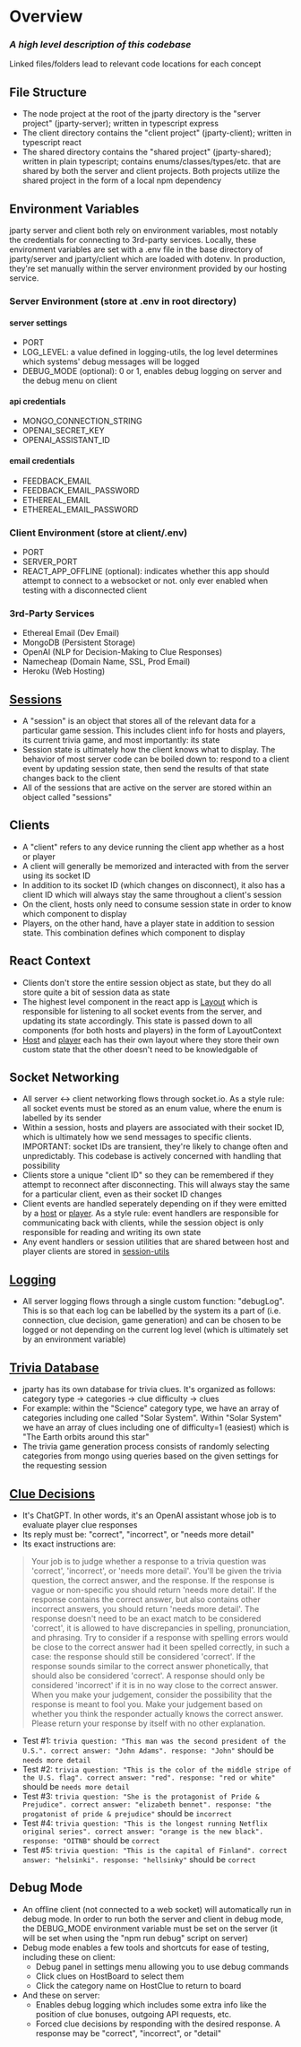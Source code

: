 
# Overview
### _A high level description of this codebase_
Linked files/folders lead to relevant code locations for each concept

## File Structure
- The node project at the root of the jparty directory is the "server project" (jparty-server); written in typescript express
- The client directory contains the "client project" (jparty-client); written in typescript react
- The shared directory contains the "shared project" (jparty-shared); written in plain typescript; contains enums/classes/types/etc. that are shared by both the server and client projects. Both projects utilize the shared project in the form of a local npm dependency

## Environment Variables
jparty server and client both rely on environment variables, most notably the credentials for connecting to 3rd-party services.
Locally, these environment variables are set with a .env file in the base directory of jparty/server and jparty/client which are loaded with dotenv.
In production, they're set manually within the server environment provided by our hosting service.

### Server Environment (store at .env in root directory)
#### server settings
- PORT
- LOG_LEVEL: a value defined in logging-utils, the log level determines which systems' debug messages will be logged
- DEBUG_MODE (optional): 0 or 1, enables debug logging on server and the debug menu on client

#### api credentials
- MONGO_CONNECTION_STRING
- OPENAI_SECRET_KEY
- OPENAI_ASSISTANT_ID

#### email credentials
- FEEDBACK_EMAIL
- FEEDBACK_EMAIL_PASSWORD
- ETHEREAL_EMAIL
- ETHEREAL_EMAIL_PASSWORD

### Client Environment (store at client/.env)
- PORT
- SERVER_PORT
- REACT_APP_OFFLINE (optional): indicates whether this app should attempt to connect to a websocket or not. only ever enabled when testing with a disconnected client

### 3rd-Party Services
- Ethereal Email (Dev Email)
- MongoDB (Persistent Storage)
- OpenAI (NLP for Decision-Making to Clue Responses)
- Namecheap (Domain Name, SSL, Prod Email)
- Heroku (Web Hosting)

## [Sessions](../src/session/session.ts)
- A "session" is an object that stores all of the relevant data for a particular game session. This includes client info for hosts and players, its current trivia game, and most importantly: its state
- Session state is ultimately how the client knows what to display. The behavior of most server code can be boiled down to: respond to a client event by updating session state, then send the results of that state changes back to the client
- All of the sessions that are active on the server are stored within an object called "sessions"

## Clients
- A "client" refers to any device running the client app whether as a host or player
- A client will generally be memorized and interacted with from the server using its socket ID
- In addition to its socket ID (which changes on disconnect), it also has a client ID which will always stay the same throughout a client's session
- On the client, hosts only need to consume session state in order to know which component to display
- Players, on the other hand, have a player state in addition to session state. This combination defines which component to display

## React Context
- Clients don't store the entire session object as state, but they do all store quite a bit of session data as state
- The highest level component in the react app is [Layout](../client/src/components/common/Layout.tsx) which is responsible for listening to all socket events from the server, and updating its state accordingly. This state is passed down to all components (for both hosts and players) in the form of LayoutContext
- [Host](../client/src/components/host/HostLayout.tsx) and [player](../client/src/components/player/PlayerLayout.tsx) each has their own layout where they store their own custom state that the other doesn't need to be knowledgable of

## Socket Networking
- All server <-> client networking flows through socket.io. As a style rule: all socket events must be stored as an enum value, where the enum is labelled by its sender
- Within a session, hosts and players are associated with their socket ID, which is ultimately how we send messages to specific clients. IMPORTANT: socket IDs are transient, they're likely to change often and unpredictably. This codebase is actively concerned with handling that possibility
- Clients store a unique "client ID" so they can be remembered if they attempt to reconnect after disconnecting. This will always stay the same for a particular client, even as their socket ID changes
- Client events are handled seperately depending on if they were emitted by a [host](../src/session/handle-host-event.ts) or [player](../src/session/handle-player-event.ts). As a style rule: event handlers are responsible for communicating back with clients, while the session object is only responsible for reading and writing its own state
- Any event handlers or session utilities that are shared between host and player clients are stored in [session-utils](../src/session/session-utils.ts)

## [Logging](../src/misc/log.ts)
- All server logging flows through a single custom function: "debugLog". This is so that each log can be labelled by the system its a part of (i.e. connection, clue decision, game generation) and can be chosen to be logged or not depending on the current log level (which is ultimately set by an environment variable)

## [Trivia Database](../src/api-requests/generate-trivia-game.ts)
- jparty has its own database for trivia clues. It's organized as follows: category type -> categories -> clue difficulty -> clues
- For example: within the "Science" category type, we have an array of categories including one called "Solar System". Within "Solar System" we have an array of clues including one of difficulty=1 (easiest) which is "The Earth orbits around this star"
- The trivia game generation process consists of randomly selecting categories from mongo using queries based on the given settings for the requesting session

## [Clue Decisions](../src/api-requests/clue-decision.ts)
- It's ChatGPT. In other words, it's an OpenAI assistant whose job is to evaluate player clue responses
- Its reply must be: "correct", "incorrect", or "needs more detail"
- Its exact instructions are:
> Your job is to judge whether a response to a trivia question was 'correct', 'incorrect', or 'needs more detail'. You'll be given the trivia question, the correct answer, and the response. If the response is vague or non-specific you should return 'needs more detail'. If the response contains the correct answer, but also contains other incorrect answers, you should return 'needs more detail'. The response doesn't need to be an exact match to be considered 'correct', it is allowed to have discrepancies in spelling, pronunciation, and phrasing.  Try to consider if a response with spelling errors would be close to the correct answer had it been spelled correctly, in such a case: the response should still be considered 'correct'. If the response sounds similar to the correct answer phonetically, that should also be considered 'correct'. A response should only be considered 'incorrect' if it is in no way close to the correct answer. When you make your judgement, consider the possibility that the response is meant to fool you. Make your judgement based on whether you think the responder actually knows the correct answer. Please return your response by itself with no other explanation.
- Test #1: `trivia question: "This man was the second president of the U.S.". correct answer: "John Adams". response: "John"` should be `needs more detail`
- Test #2: `trivia question: "This is the color of the middle stripe of the U.S. flag". correct answer: "red". response: "red or white"` should be `needs more detail`
- Test #3: `trivia question: "She is the protagonist of Pride & Prejudice". correct answer: "elizabeth bennet". response: "the progatonist of pride & prejudice"` should be `incorrect`
- Test #4: `trivia question: "This is the longest running Netflix original series". correct answer: "orange is the new black". response: "OITNB"` should be `correct`
- Test #5: `trivia question: "This is the capital of Finland". correct answer: "helsinki". response: "hellsinky"` should be `correct`

## Debug Mode
- An offline client (not connected to a web socket) will automatically run in debug mode. In order to run both the server and client in debug mode, the DEBUG_MODE environment variable must be set on the server (it will be set when using the "npm run debug" script on server)
- Debug mode enables a few tools and shortcuts for ease of testing, including these on client:
  - Debug panel in settings menu allowing you to use debug commands
  - Click clues on HostBoard to select them
  - Click the category name on HostClue to return to board
- And these on server:
  - Enables debug logging which includes some extra info like the position of clue bonuses, outgoing API requests, etc.
  - Forced clue decisions by responding with the desired response. A response may be "correct", "incorrect", or "detail"
